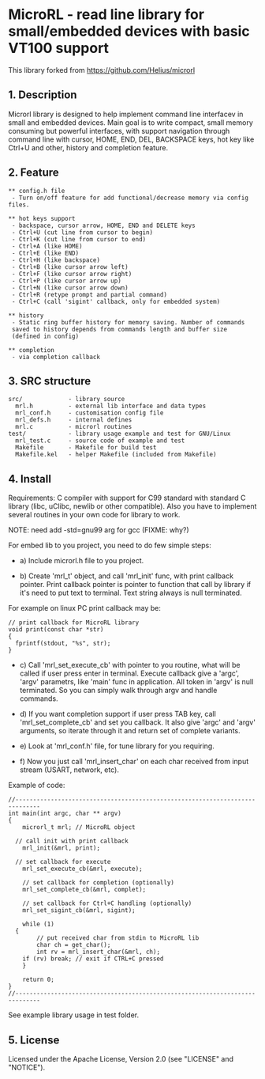 MicroRL - read line library for small/embedded devices with basic VT100 support
===============================================================================
This library forked from https://github.com/Helius/microrl

## 1. Description

Microrl library is designed to help implement command line interfacev in small
and embedded devices. Main goal is to write compact, small memory consuming
but powerful interfaces, with support navigation through command line with
cursor, HOME, END, DEL, BACKSPACE keys, hot key like Ctrl+U and other,
history and completion feature.

## 2. Feature

	** config.h file
	 - Turn on/off feature for add functional/decrease memory via config files.

	** hot keys support
	 - backspace, cursor arrow, HOME, END and DELETE keys
	 - Ctrl+U (cut line from cursor to begin) 
	 - Ctrl+K (cut line from cursor to end) 
	 - Ctrl+A (like HOME) 
	 - Ctrl+E (like END)
	 - Ctrl+H (like backspace)
	 - Ctrl+B (like cursor arrow left) 
	 - Ctrl+F (like cursor arrow right)
	 - Ctrl+P (like cursor arrow up)
	 - Ctrl+N (like cursor arrow down)
	 - Ctrl+R (retype prompt and partial command)
	 - Ctrl+C (call 'sigint' callback, only for embedded system)

	** history
	 - Static ring buffer history for memory saving. Number of commands
     saved to history depends from commands length and buffer size
     (defined in config)

	** completion
	 - via completion callback

## 3. SRC structure

```
src/             - library source
  mrl.h          - external lib interface and data types
  mrl_conf.h     - customisation config file
  mrl_defs.h     - internal defines
  mrl.c          - microrl routines
test/            - library usage example and test for GNU/Linux
  mrl_test.c     - source code of example and test
  Makefile       - Makefile for build test
  Makefile.kel   - helper Makefile (included from Makefile)
```

## 4. Install

Requirements: C compiler with support for C99 standard with standard C library
(libc, uClibc, newlib or other compatible). Also you have to implement several
routines in your own code for library to work. 

NOTE: need add -std=gnu99 arg for gcc (FIXME: why?)

For embed lib to you project, you need to do few simple steps:

* a) Include microrl.h file to you project.

* b) Create 'mrl_t' object, and call 'mrl_init' func, with print
     callback pointer. Print callback pointer is pointer to function that
     call by library if it's need to put text to terminal. Text string
     always is null terminated.

For example on linux PC print callback may be:
```
// print callback for MicroRL library
void print(const char *str)
{
  fprintf(stdout, "%s", str);
}
```

* c) Call 'mrl_set_execute_cb' with pointer to you routine, what will be
     called if user press enter in terminal. Execute callback give a 'argc',
     'argv' parametrs, like 'main' func in application. All token in 'argv'
     is null terminated. So you can simply walk through argv and handle
     commands.

* d) If you want completion support if user press TAB key, call
     'mrl_set_complete_cb' and set you callback. It also give 'argc' and
     'argv' arguments, so iterate through it and return set of complete
     variants. 

* e) Look at 'mrl_conf.h' file, for tune library for you requiring.

* f) Now you just call 'mrl_insert_char' on each char received from
     input stream (USART, network, etc).

Example of code:
```
//-----------------------------------------------------------------------------
int main(int argc, char ** argv)
{
	microrl_t mrl; // MicroRL object
	
  // call init with print callback
	mrl_init(&mrl, print);

  // set callback for execute
	mrl_set_execute_cb(&mrl, execute);

	// set callback for completion (optionally)
	mrl_set_complete_cb(&mrl, complet);

	// set callback for Ctrl+C handling (optionally)
	mrl_set_sigint_cb(&mrl, sigint);
	
	while (1)
  {
		// put received char from stdin to MicroRL lib
		char ch = get_char();
		int rv = mrl_insert_char(&mrl, ch);
    if (rv) break; // exit if CTRL+C pressed
	}

	return 0;
}
//-----------------------------------------------------------------------------
```
See example library usage in test folder.

## 5. License

Licensed under the Apache License, Version 2.0 (see "LICENSE" and "NOTICE").

